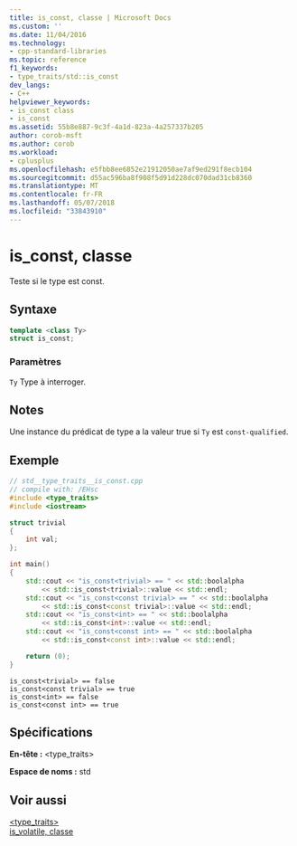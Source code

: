 ```yaml
---
title: is_const, classe | Microsoft Docs
ms.custom: ''
ms.date: 11/04/2016
ms.technology:
- cpp-standard-libraries
ms.topic: reference
f1_keywords:
- type_traits/std::is_const
dev_langs:
- C++
helpviewer_keywords:
- is_const class
- is_const
ms.assetid: 55b8e887-9c3f-4a1d-823a-4a257337b205
author: corob-msft
ms.author: corob
ms.workload:
- cplusplus
ms.openlocfilehash: e5fbb8ee6852e21912050ae7af9ed291f8ecb104
ms.sourcegitcommit: d55ac596ba8f908f5d91d228dc070dad31cb8360
ms.translationtype: MT
ms.contentlocale: fr-FR
ms.lasthandoff: 05/07/2018
ms.locfileid: "33843910"
---
```

# <a name="isconst-class"></a>is_const, classe

Teste si le type est const.

## <a name="syntax"></a>Syntaxe

```cpp
template <class Ty>
struct is_const;
```

### <a name="parameters"></a>Paramètres

`Ty` Type à interroger.

## <a name="remarks"></a>Notes

Une instance du prédicat de type a la valeur true si `Ty` est `const-qualified`.

## <a name="example"></a>Exemple

```cpp
// std__type_traits__is_const.cpp
// compile with: /EHsc
#include <type_traits>
#include <iostream>

struct trivial
{
    int val;
};

int main()
{
    std::cout << "is_const<trivial> == " << std::boolalpha
        << std::is_const<trivial>::value << std::endl;
    std::cout << "is_const<const trivial> == " << std::boolalpha
        << std::is_const<const trivial>::value << std::endl;
    std::cout << "is_const<int> == " << std::boolalpha
        << std::is_const<int>::value << std::endl;
    std::cout << "is_const<const int> == " << std::boolalpha
        << std::is_const<const int>::value << std::endl;

    return (0);
}

```

```Output
is_const<trivial> == false
is_const<const trivial> == true
is_const<int> == false
is_const<const int> == true
```

## <a name="requirements"></a>Spécifications

**En-tête :** \<type_traits>

**Espace de noms :** std

## <a name="see-also"></a>Voir aussi

[<type_traits>](../standard-library/type-traits.md)<br/>
[is_volatile, classe](../standard-library/is-volatile-class.md)<br/>
